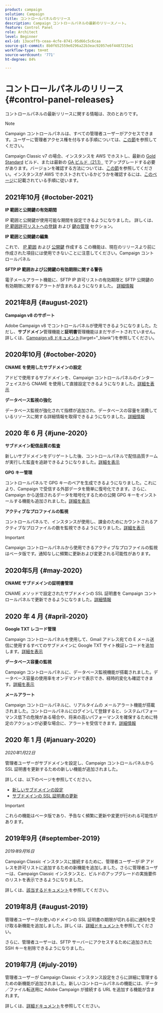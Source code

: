 ```yaml
---
product: campaign
solution: Campaign
title: コントロールパネルのリリース
description: Campaign コントロールパネルの最新のリリースノート。
feature: Control Panel
role: Architect
level: Beginner
exl-id: 13aceffb-ceaa-4cfe-8741-95d66c5c6caa
source-git-commit: 8b0f652559e0296a22b3eac92057e6f4487215e1
workflow-type: tm+mt
source-wordcount: '771'
ht-degree: 84%

---
```


# コントロールパネルのリリース {#control-panel-releases}

コントロールパネルの最新リリースに関する情報は、次のとおりです。

>[!NOTE]
>
>Campaign コントロールパネルは、すべての管理者ユーザーがアクセスできます。ユーザーに管理者アクセス権を付与する手順については、[この節](https://experienceleague.adobe.com/docs/control-panel/using/discover-control-panel/managing-permissions.html#discover-control-panel)を参照してください。
>
>Campaign Classic v7 の場合、インスタンスを AWS でホストし、最新の [Gold Standard](https://experienceleague.adobe.com/docs/campaign-classic/using/release-notes/gs-release/gs-overview.html?lang=ja) ビルド、または最新の [GA ビルド（21.1）](https://experienceleague.adobe.com/docs/campaign-classic/using/release-notes/latest-release.html?lang=ja#release-notes) でアップグレードする必要があります。バージョンを確認する方法については、[この節](https://experienceleague.adobe.com/docs/campaign-classic/using/getting-started/starting-with-adobe-campaign/launching-adobe-campaign.html?lang=ja#getting-your-campaign-version)を参照してください。インスタンスが AWS でホストされているかどうかを確認するには、[このページ](faq.md)に記載されている手順に従います。

## 2021年10月 {#october-2021}

**IP 範囲と公開鍵の有効期間**

IP 範囲と公開鍵が使用可能な期間を設定できるようになりました。 詳しくは、 [IP 範囲許可リストへの登録](sftp/using/ip-range-allow-listing.md#adding-ip-addresses-allow-list) および [鍵の管理](sftp/using/key-management.md#installing-ssh-key) セクション。

**IP 範囲と公開鍵の編集**

これで、 [IP 範囲](sftp/using/ip-range-allow-listing.md#editing-ip-ranges) および [公開鍵](sftp/using/key-management.md#editing-public-keys) 作成する この機能は、現在のリリースより前に作成された項目には使用できないことに注意してください。Campaign コントロールパネル

**SFTP IP 範囲および公開鍵の有効期限に関する警告**

電子メールアラート機能に、SFTP IP 許可リストの有効期限と SFTP 公開鍵の有効期限に関するアラートが含まれるようになりました。 [詳細情報](performance-monitoring/using/email-alerting.md)

<!--**Full support with Campaign v8**

The **Subdomain** and **Certificate** management capabilities are now supported by Control Panel on Adobe Campaign v8.-->

## 2021年8月 {#august-2021}

**Campaign v8 のサポート**

Adobe Campaign v8 でコントロールパネルが使用できるようになりました。ただし、**サブドメイン**&#x200B;管理機能と&#x200B;**証明書**&#x200B;管理機能はまだサポートされていません。 詳しくは、[Campaign v8 ドキュメント](https://experienceleague.adobe.com/docs/campaign/campaign-v8/deploy/self-service.html){target=&quot;_blank&quot;}を参照してください。

## 2020年10月 {#october-2020}

**CNAME を使用したサブドメインの設定**

アドビで使用するサブドメインを、Campaign コントロールパネルのインターフェイスから CNAME を使用して直接設定できるようになりました。[詳細を表示](subdomains-certificates/using/setting-up-new-subdomain.md)

**データベース監視の強化**

データベース監視が強化されて指標が追加され、データベースの容量を消費しているリソースに関する詳細情報を取得できるようになりました。[詳細情報](performance-monitoring/using/database-monitoring.md)

## 2020 年 6 月 {#june-2020}

**サブドメイン配信品質の監査**

新しいサブドメインをデリゲートした後、コントロールパネルで配信品質チームが実行した監査を追跡できるようになりました。[詳細を表示](subdomains-certificates/using/setting-up-new-subdomain.md)

**GPG キー管理**

コントロールパネルで GPG キーのペアを生成できるようになりました。これにより、Campaign で受信する外部データを簡単に復号化できます。さらに、Campaign から送信されるデータを暗号化するための公開 GPG キーをインストールする機能も追加されました。[詳細を表示](instances-settings/using/gpg-keys-management.md)

**アクティブなプロファイルの監視**

コントロールパネルで、インスタンスが使用し、課金のためにカウントされるアクティブなプロファイルの数を監視できるようになりました。[詳細を表示](performance-monitoring/using/active-profiles-monitoring.md)

>[!IMPORTANT]
>
>Campaign コントロールパネルから使用できるアクティブなプロファイルの監視はベータ版です。通知なしに頻繁に更新および変更される可能性があります。

## 2020年5月 {#may-2020}

**CNAME サブドメインの証明書管理**

CNAME メソッドで設定されたサブドメインの SSL 証明書を Campaign コントロールパネルで更新できるようになりました。[詳細情報](subdomains-certificates/using/renewing-subdomain-certificate.md)

## 2020 年 4 月 {#april-2020}

**Google TXT レコード管理**

Campaign コントロールパネルを使用して、Gmail アドレス宛ての E メール送信に使用するすべてのサブドメインに Google TXT サイト検証レコードを追加します。[詳細を表示](subdomains-certificates/using/managing-txt-records.md)

**データベース容量の監視**

Campaign コントロールパネルに、データベース監視機能が搭載されました。データベース容量の使用率をオンデマンドで表示でき、経時的変化も確認できます。[詳細を表示](performance-monitoring/using/database-monitoring.md)

**メールアラート**

Campaign コントロールパネルに、リアルタイムの メールアラート機能が搭載されました。コントロールパネルにログインして登録すると、システムパフォーマンス低下の危険がある場合や、将来の高いパフォーマンスを確保するために特定のアクションが必要な場合に、アラートを受信できます。[詳細情報](performance-monitoring/using/email-alerting.md)

## 2020 年 1 月 {#january-2020}

*2020年1月22日*

管理者ユーザーがサブドメインを設定し、Campaign コントロールパネルから SSL 証明書を更新するための新しい機能が追加されました。

詳しくは、以下のページを参照してください。
* [新しいサブドメインの設定](subdomains-certificates/using/setting-up-new-subdomain.md)
* [サブドメインの SSL 証明書の更新](subdomains-certificates/using/renewing-subdomain-certificate.md)

>[!IMPORTANT]
>
>これらの機能はベータ版であり、予告なく頻繁に更新や変更が行われる可能性があります。

## 2019年9月 {#september-2019}

*2019年9月16日*

Campaign Classic インスタンスに接続するために、管理者ユーザーが IP アドレスを許可リストに追加するための新機能を追加しました。さらに管理者ユーザーは、Campaign Classic インスタンスと、ビルドのアップグレードの実施要件のリストを表示できるようになりました。

詳しくは、[該当するドキュメント](instances-settings/using/ip-allow-listing-instance-access.md)を参照してください。

## 2019年8月 {#august-2019}

管理者ユーザーがお使いのドメインの SSL 証明書の期限が切れる前に通知を受け取る新機能を追加しました。詳しくは、[詳細ドキュメント](subdomains-certificates/using/monitoring-ssl-certificates.md)を参照してください。

さらに、管理者ユーザーは、SFTP サーバーにアクセスするために追加された SSH キーを削除できるようになりました。

## 2019年7月 {#july-2019}

管理者ユーザーが Campaign Classic インスタンス設定をさらに詳細に管理するための新機能が追加されました。新しいコントロールパネルの機能には、データ／ファイル転送用に Adobe Campaign が接続する URL を追加する機能が含まれます。

詳しくは、[詳細ドキュメント](instances-settings/using/url-permissions.md)を参照してください。
